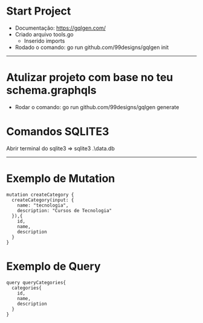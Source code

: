 # Start Project
* Documentação: https://gqlgen.com/
* Criado arquivo tools.go 
    * Inserido imports
* Rodado o comando: go run github.com/99designs/gqlgen init

________________________________________

# Atulizar projeto com base no teu schema.graphqls
* Rodar o comando: go run github.com/99designs/gqlgen generate

# Comandos SQLITE3
Abrir terminal do sqlite3 => sqlite3 .\data.db

_______

# Exemplo de Mutation

```
mutation createCategory {
  createCategory(input: {
    name: "tecnologia", 
    description: "Cursos de Tecnologia"
  }),{
    id,
    name,
    description
  }
}
```

# Exemplo de Query

```
query queryCategories{
  categories{
    id,
    name,
    description
  }
}
```